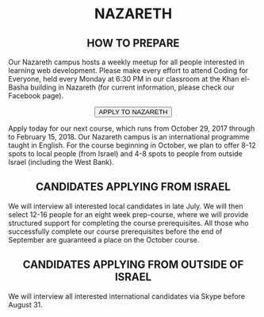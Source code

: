 <h1 align='center'>NAZARETH</h1>

<h2 align='center'>HOW TO PREPARE</h2>

Our Nazareth campus hosts a weekly meetup for all people interested in learning web development. Please make every effort to attend Coding for Everyone, held every Monday at 6:30 PM in our classroom at the Khan el-Basha building in Nazareth (for current information, please check our Facebook page).

<div align='center'>
  <a href="https://goo.gl/forms/84rV5RO0W2pymY6m2" target="_blank"><button class="button-three">APPLY TO NAZARETH</button></a>
</div>

Apply today for our next course, which runs from October 29, 2017 through to February 15, 2018. Our Nazareth campus is an international programme taught in English. For the course beginning in October, we plan to offer 8-12 spots to local people (from Israel) and 4-8 spots to people from outside Israel (including the West Bank).

<h2 align='center'>CANDIDATES APPLYING FROM ISRAEL</h2>

We will interview all interested local candidates in late July. We will then select 12-16 people for an eight week prep-course, where we will provide structured support for completing the course prerequisites. All those who successfully complete our course prerequisites before the end of September are guaranteed a place on the October course.

<h2 align='center'>CANDIDATES APPLYING FROM OUTSIDE OF ISRAEL</h2>

We will interview all interested international candidates via Skype before August 31.
